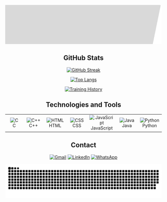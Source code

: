![banner](https://github.com/michelleGomes85/michelleGomes85/blob/main/banner-home.gif)

<div align="center">
  
  ## GitHub Stats
  
  [![GitHub Streak](http://github-readme-streak-stats.herokuapp.com?user=michelleGomes85&theme=dracula&background=000000)](https://git.io/streak-stats)
  
  [![Top Langs](https://github-readme-stats.vercel.app/api/top-langs/?username=michelleGomes85&layout=compact&theme=dracula&bg_color=000000)](https://github.com/anuraghazra/github-readme-stats)

  [![Training History](https://img.shields.io/badge/Training%20History-%23000000.svg?style=for-the-badge&logo=book&logoColor=white)](https://github.com/michelleGomes85/Achievements/blob/main/README.md)
  
  ## Technologies and Tools
  
  <table align="center">
    <tr>
      <td align="center" width="100">
        <img src="https://cdn.jsdelivr.net/gh/devicons/devicon/icons/c/c-original.svg" alt="C" width="50" height="50"/><br>C
      </td>
      <td align="center" width="100">
        <img src="https://cdn.jsdelivr.net/gh/devicons/devicon/icons/cplusplus/cplusplus-original.svg" alt="C++" width="50" height="50"/><br>C++
      </td>
      <td align="center" width="100">
        <img src="https://cdn.jsdelivr.net/gh/devicons/devicon/icons/html5/html5-original.svg" alt="HTML" width="50" height="50"/><br>HTML
      </td>
      <td align="center" width="100">
        <img src="https://cdn.jsdelivr.net/gh/devicons/devicon/icons/css3/css3-original.svg" alt="CSS" width="50" height="50"/><br>CSS
      </td>
      <td align="center" width="100">
        <img src="https://cdn.jsdelivr.net/gh/devicons/devicon/icons/javascript/javascript-original.svg" alt="JavaScript" width="50" height="50"/><br>JavaScript
      </td>
      <td align="center" width="100">
        <img src="https://cdn.jsdelivr.net/gh/devicons/devicon/icons/java/java-original.svg" alt="Java" width="50" height="50"/><br>Java
      </td>
      <td align="center" width="100">
        <img src="https://cdn.jsdelivr.net/gh/devicons/devicon/icons/python/python-original.svg" alt="Python" width="50" height="50"/><br>Python
      </td>
    </tr>
  </table>

  ## Contact
  
  <a href="https://mail.google.com/mail/?view=cm&fs=1&to=gmichele498@gmail.com&su=Contato pelo GitHub&body=Olá%20Tudo%20Bem!" target="_blank"><img src="https://img.icons8.com/fluent/48/000000/gmail.png" alt="Gmail" width="60" height="60"></a>
  <a href="https://www.linkedin.com/in/michelleGomes85/" target="_blank"><img src="https://img.icons8.com/fluent/48/000000/linkedin.png" alt="LinkedIn" width="60" height="60"/></a>
  <a href="https://wa.me/5532987094454" target="_blank"><img src="https://img.icons8.com/fluent/48/000000/whatsapp.png" alt="WhatsApp" width="60" height="60"/></a>

  <picture>
    <source media="(prefers-color-scheme: dark)" srcset="https://raw.githubusercontent.com/michellegomes85/michellegomes85/output/github-contribution-grid-snake-dark.svg">
    <source media="(prefers-color-scheme: light)" srcset="https://raw.githubusercontent.com/michellegomes85/michellegomes85/output/github-contribution-grid-snake.svg">
    <img alt="github contribution grid snake animation" src="https://raw.githubusercontent.com/michellegomes85/michellegomes85/output/github-contribution-grid-snake.svg">
  </picture>

</div>
